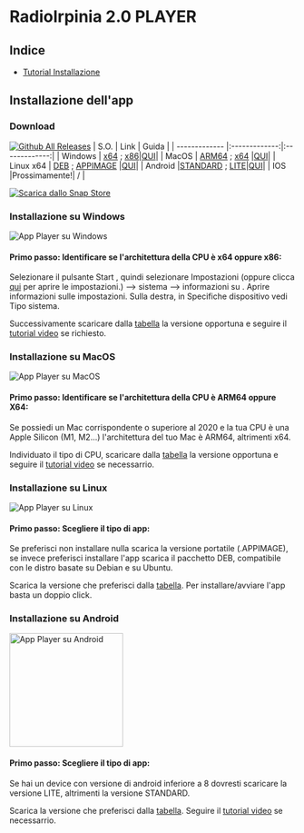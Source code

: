 # RadioIrpinia 2.0 PLAYER

## Indice
* [Tutorial Installazione](#tutorial)

<div id="tutorial"></div>

## Installazione dell'app

<div id="tab"></div>

### Download
[![Github All Releases](https://img.shields.io/github/downloads/pannisco/riplayer/total.svg)]()
| S.O.  | Link | Guida |
| ------------- |:-------------:|:-------------:|
| Windows       | [x64](https://github.com/pannisco/riplayer/releases/download/2.7/riplayerwinx64.exe) ; [x86](https://github.com/pannisco/riplayer/releases/download/2.7/riplayerwinx86.exe)|[QUI](#win)|
| MacOS         | [ARM64](https://github.com/pannisco/riplayer/releases/download/2.7/riplayerarm64.dmg) ; [x64](https://github.com/pannisco/riplayer/releases/download/2.7/riplayerx64.dmg)     |[QUI](#mac)|
| Linux x64     | [DEB](https://github.com/pannisco/riplayer/releases/download/2.7/riplayerx64.deb) ; [APPIMAGE](https://github.com/pannisco/riplayer/releases/download/2.7/riplayerx64.AppImage)    |[QUI](#linux)|
| Android       |[STANDARD](https://github.com/pannisco/riplayer/releases/download/3.0/radioirpiniaPLAYER.apk) ; [LITE](https://github.com/pannisco/riplayer/releases/download/2.7/riplayerlite.apk)|[QUI](#android)|
| IOS           |Prossimamente!| / |

[![Scarica dallo Snap Store](https://snapcraft.io/it/dark/install.svg)](https://snapcraft.io/riplayer)

<div id="win"></div>

### Installazione su Windows
![](https://radioirpinia2.web.app/imgas/screenwin.jpg "App Player su Windows")
#### **Primo passo**: Identificare se l'architettura della CPU è x64 oppure x86:
Selezionare il pulsante Start , quindi selezionare Impostazioni (oppure clicca [qui](ms-settings:about?activationSource=SMC-Article-15056) per aprire le impostazioni.) --> sistema --> informazioni su . Aprire informazioni sulle impostazioni. Sulla destra, in Specifiche dispositivo vedi Tipo sistema. 

Successivamente scaricare dalla [tabella](#tab) la versione opportuna e seguire il [tutorial video](https://radioirpinia2.web.app/imgas/tutwin.mp4) se richiesto.

<div id="mac"></div>

### Installazione su MacOS
![](https://radioirpinia2.web.app/imgas/screenmacos.png "App Player su MacOS")
#### **Primo passo**: Identificare se l'architettura della CPU è ARM64 oppure X64:
Se possiedi un Mac corrispondente o superiore al 2020 e la tua CPU è una Apple Silicon (M1, M2...) l'architettura del tuo Mac è ARM64, altrimenti x64.

Individuato il tipo di CPU, scaricare dalla [tabella](#tab) la versione opportuna e seguire il [tutorial video](https://radioirpinia2.web.app/imgas/tutmac.mp4) se necessarrio.

<div id="linux"></div>

### Installazione su Linux
![](https://radioirpinia2.web.app/imgas/linux.png "App Player su Linux")
#### **Primo passo**: Scegliere il tipo di app:
Se preferisci non installare nulla scarica la versione portatile (.APPIMAGE),
se invece preferisci installare l'app scarica il pacchetto DEB, compatibile con le distro basate su Debian e su Ubuntu.

Scarica la versione che preferisci dalla [tabella](#tab). Per installare/avviare l'app basta un doppio click.

<div id="android"></div>

### Installazione su Android
<img src="https://radioirpinia2.web.app/imgas/screenandroid.jpg" alt="App Player su Android" width="200"/>

#### **Primo passo**: Scegliere il tipo di app:
Se hai un device con versione di android inferiore a 8 dovresti scaricare la versione LITE, altrimenti la versione STANDARD.

Scarica la versione che preferisci dalla [tabella](#tab). Seguire il [tutorial video](https://radioirpinia2.web.app/imgas/tutandr.mp4) se necessarrio.


